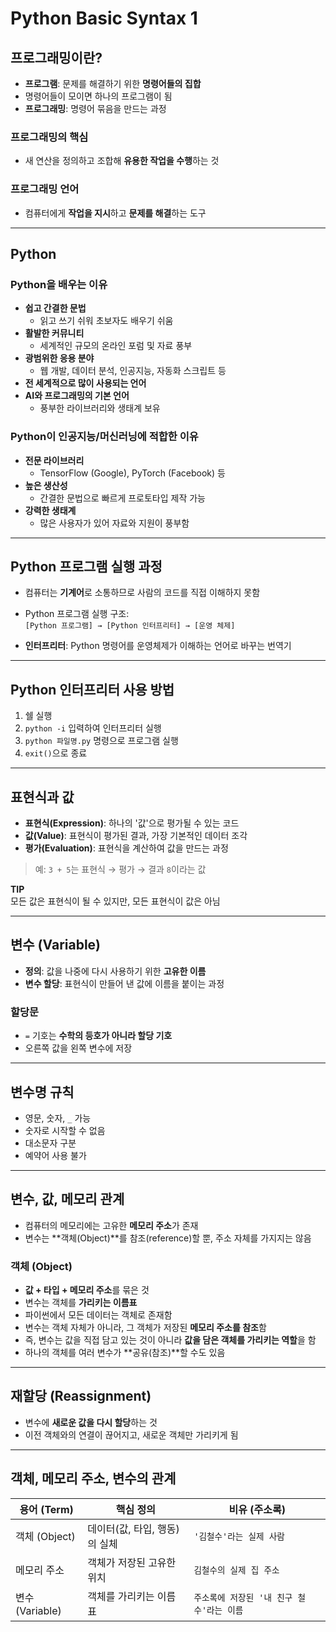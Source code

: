 # Python Basic Syntax 1

## 프로그래밍이란?

- **프로그램**: 문제를 해결하기 위한 **명령어들의 집합**
- 명령어들이 모이면 하나의 프로그램이 됨
- **프로그래밍**: 명령어 묶음을 만드는 과정

### 프로그래밍의 핵심

- 새 연산을 정의하고 조합해 **유용한 작업을 수행**하는 것

### 프로그래밍 언어

- 컴퓨터에게 **작업을 지시**하고 **문제를 해결**하는 도구

---

## Python

### Python을 배우는 이유

- **쉽고 간결한 문법**
  - 읽고 쓰기 쉬워 초보자도 배우기 쉬움
- **활발한 커뮤니티**
  - 세계적인 규모의 온라인 포럼 및 자료 풍부
- **광범위한 응용 분야**
  - 웹 개발, 데이터 분석, 인공지능, 자동화 스크립트 등
- **전 세계적으로 많이 사용되는 언어**
- **AI와 프로그래밍의 기본 언어**
  - 풍부한 라이브러리와 생태계 보유

### Python이 인공지능/머신러닝에 적합한 이유

- **전문 라이브러리**
  - TensorFlow (Google), PyTorch (Facebook) 등
- **높은 생산성**
  - 간결한 문법으로 빠르게 프로토타입 제작 가능
- **강력한 생태계**
  - 많은 사용자가 있어 자료와 지원이 풍부함

---

## Python 프로그램 실행 과정

- 컴퓨터는 **기계어**로 소통하므로 사람의 코드를 직접 이해하지 못함
- Python 프로그램 실행 구조:  
  `[Python 프로그램] → [Python 인터프리터] → [운영 체제]`

- **인터프리터**: Python 명령어를 운영체제가 이해하는 언어로 바꾸는 번역기

---

## Python 인터프리터 사용 방법

1. 쉘 실행
2. `python -i` 입력하여 인터프리터 실행
3. `python 파일명.py` 명령으로 프로그램 실행
4. `exit()`으로 종료

---

## 표현식과 값

- **표현식(Expression)**: 하나의 '값'으로 평가될 수 있는 코드
- **값(Value)**: 표현식이 평가된 결과, 가장 기본적인 데이터 조각
- **평가(Evaluation)**: 표현식을 계산하여 값을 만드는 과정

> 예: `3 + 5`는 표현식 → 평가 → 결과 `8`이라는 값

**TIP**  
모든 값은 표현식이 될 수 있지만, 모든 표현식이 값은 아님

---

## 변수 (Variable)

- **정의**: 값을 나중에 다시 사용하기 위한 **고유한 이름**
- **변수 할당**: 표현식이 만들어 낸 값에 이름을 붙이는 과정

### 할당문

- `=` 기호는 **수학의 등호가 아니라 할당 기호**
- 오른쪽 값을 왼쪽 변수에 저장

---

## 변수명 규칙

- 영문, 숫자, `_` 가능
- 숫자로 시작할 수 없음
- 대소문자 구분
- 예약어 사용 불가

---

## 변수, 값, 메모리 관계

- 컴퓨터의 메모리에는 고유한 **메모리 주소**가 존재
- 변수는 **객체(Object)**를 참조(reference)할 뿐, 주소 자체를 가지지는 않음

### 객체 (Object)

- **값 + 타입 + 메모리 주소**를 묶은 것
- 변수는 객체를 **가리키는 이름표**
- 파이썬에서 모든 데이터는 객체로 존재함
- 변수는 객체 자체가 아니라, 그 객체가 저장된 **메모리 주소를 참조**함
- 즉, 변수는 값을 직접 담고 있는 것이 아니라 **값을 담은 객체를 가리키는 역할**을 함
- 하나의 객체를 여러 변수가 **공유(참조)**할 수도 있음

---

## 재할당 (Reassignment)

- 변수에 **새로운 값을 다시 할당**하는 것
- 이전 객체와의 연결이 끊어지고, 새로운 객체만 가리키게 됨

---

## 객체, 메모리 주소, 변수의 관계

| 용어 (Term)         | 핵심 정의                               | 비유 (주소록)                                |
|---------------------|------------------------------------------|----------------------------------------------|
| 객체 (Object)       | 데이터(값, 타입, 행동)의 실체            | `'김철수'라는 실제 사람`                     |
| 메모리 주소         | 객체가 저장된 고유한 위치                | `김철수의 실제 집 주소`                      |
| 변수 (Variable)     | 객체를 가리키는 이름표                   | `주소록에 저장된 '내 친구 철수'라는 이름`   |

